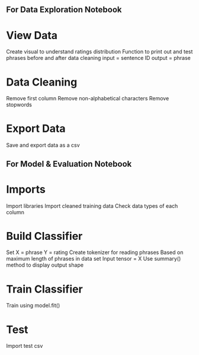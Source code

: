 ## For Data Exploration Notebook ##

# View Data #
Create visual to understand ratings distribution
Function to print out and test phrases before and after data cleaning
    input = sentence ID
    output = phrase

# Data Cleaning #
Remove first column
Remove non-alphabetical characters 
Remove stopwords

# Export Data #
Save and export data as a csv 


## For Model & Evaluation Notebook ##

# Imports #
Import libraries
Import cleaned training data
    Check data types of each column

# Build Classifier #
Set X = phrase
    Y = rating
Create tokenizer for reading phrases
    Based on maximum length of phrases in data set
Input tensor = X
Use summary() method to display output shape

# Train Classifier #
Train using model.fit()

# Test #
Import test csv


    
